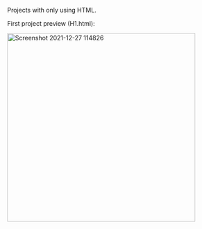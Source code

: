 Projects with only using HTML.

First project preview (H1.html):


<img width="433" alt="Screenshot 2021-12-27 114826" src="https://user-images.githubusercontent.com/77141029/147448639-64f3f0b5-60d1-4755-8cf1-b796a0417639.png">
